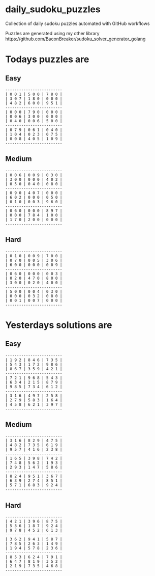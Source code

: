 
# daily_sudoku_puzzles 

Collection of daily sudoku puzzles automated with GitHub workflows 

Puzzles are generated using my other library https://github.com/BaconBreaker/sudoku_solver_generator_golang 
 

# Todays puzzles are 

## Easy 

```
-------------------------
| 0 0 1 | 5 0 0 | 7 8 0 | 
| 3 0 7 | 1 8 0 | 0 0 0 | 
| 4 8 2 | 6 0 0 | 9 5 1 | 
-------------------------
| 0 0 0 | 7 9 0 | 0 0 0 | 
| 0 0 6 | 3 0 0 | 0 0 0 | 
| 0 4 0 | 0 0 6 | 5 0 0 | 
-------------------------
| 0 7 9 | 0 6 1 | 0 4 0 | 
| 1 0 4 | 0 2 3 | 0 7 5 | 
| 0 0 8 | 4 0 5 | 1 0 9 | 
-------------------------
```
## Medium 

```
-------------------------
| 0 0 6 | 0 0 9 | 0 3 0 | 
| 3 0 0 | 0 0 0 | 4 0 2 | 
| 0 5 0 | 0 4 0 | 0 8 0 | 
-------------------------
| 0 9 0 | 4 0 7 | 0 0 0 | 
| 6 0 2 | 0 0 0 | 0 5 0 | 
| 0 1 0 | 0 0 3 | 9 6 0 | 
-------------------------
| 0 6 0 | 0 0 0 | 8 9 7 | 
| 0 0 0 | 7 8 4 | 1 0 0 | 
| 1 7 0 | 2 0 0 | 0 0 0 | 
-------------------------
```
## Hard 

```
-------------------------
| 0 1 0 | 0 0 9 | 7 0 0 | 
| 0 7 0 | 0 0 5 | 3 0 6 | 
| 6 0 0 | 0 0 0 | 0 0 9 | 
-------------------------
| 0 6 0 | 0 0 0 | 0 0 3 | 
| 0 2 0 | 4 7 0 | 8 0 0 | 
| 3 0 0 | 0 2 0 | 4 0 0 | 
-------------------------
| 5 0 0 | 0 0 4 | 0 3 0 | 
| 0 0 0 | 0 3 2 | 0 8 0 | 
| 0 0 1 | 0 0 7 | 0 0 0 | 
-------------------------
```
# Yesterdays solutions are 

## Easy 

```
-------------------------
| 1 9 2 | 8 4 6 | 7 3 5 | 
| 5 4 3 | 1 7 2 | 9 8 6 | 
| 8 6 7 | 3 5 9 | 4 2 1 | 
-------------------------
| 7 2 1 | 9 6 8 | 5 4 3 | 
| 6 3 4 | 2 1 5 | 8 7 9 | 
| 9 8 5 | 7 3 4 | 6 1 2 | 
-------------------------
| 3 1 6 | 4 9 7 | 2 5 8 | 
| 2 7 9 | 5 8 3 | 1 6 4 | 
| 4 5 8 | 6 2 1 | 3 9 7 | 
-------------------------
```
## Medium 

```
-------------------------
| 3 1 6 | 8 2 9 | 4 7 5 | 
| 4 8 2 | 7 3 5 | 6 1 9 | 
| 9 5 7 | 4 1 6 | 2 3 8 | 
-------------------------
| 1 6 5 | 3 9 8 | 7 4 2 | 
| 7 4 8 | 5 6 2 | 1 9 3 | 
| 2 9 3 | 1 4 7 | 5 8 6 | 
-------------------------
| 8 2 4 | 9 5 1 | 3 6 7 | 
| 6 3 9 | 2 7 4 | 8 5 1 | 
| 5 7 1 | 6 8 3 | 9 2 4 | 
-------------------------
```
## Hard 

```
-------------------------
| 4 2 1 | 3 9 6 | 8 7 5 | 
| 5 3 6 | 1 8 7 | 9 2 4 | 
| 9 7 8 | 4 5 2 | 6 1 3 | 
-------------------------
| 3 6 2 | 9 4 1 | 5 8 7 | 
| 7 8 5 | 2 6 3 | 1 4 9 | 
| 1 9 4 | 5 7 8 | 2 3 6 | 
-------------------------
| 8 5 3 | 6 2 4 | 7 9 1 | 
| 6 4 7 | 8 1 9 | 3 5 2 | 
| 2 1 9 | 7 3 5 | 4 6 8 | 
-------------------------
```

